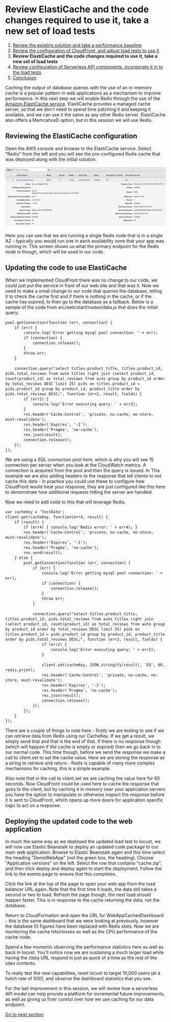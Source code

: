 # Review ElastiCache and the code changes required to use it, take a new set of load tests

1. [Review the existing solution and take a performance baseline](1-start.md)
2. [Review the configuration of CloudFront, and adjust load tests to use it](2-cloudfront.md)
3. **Review ElastiCache and the code changes required to use it, take a new set of load tests**
4. [Review configuration of Serverless API components, incorporate it in to the load tests](4-serverless.md)
5. [Conclusion](conclusion.md)

Caching the output of database queries with the use of an in-memory cache is a popular pattern in
web applications as a mechanism to improve performance. In this next step we will enable Redis
through the use of the [Amazon ElastiCache service](https://aws.amazon.com/elasticache/). ElastiCache
provides a managed cache server, so that we don't need to spend time patching it and keeping it
available, and we can use it the same as any other Redis server. ElastiCache also offers a MemcahceD
option, but in this session we will use Redis.

## Reviewing the ElastiCache configuration

Open the AWS console and browse to the ElastiCache service. Select "Redis" from the left and you will
see the pre-configured Redis cache that was deployed along with the initial solution.

![A screenshot of the redis deployment](images/cache-1.png)

Here you can see that we are running a single Redis node that is in a single AZ - typically you would
run one in each availability zone that your app was running in. This screen shows us what the primary
endpoint for the Redis node is though, which will be used in our code.

## Updating the code to use ElastiCache

When we implemented CloudFront there was no change to our code, we could just put the service in front
of our web site and that was it. Now we need to make a small change to our code that queries the
database, telling it to check the cache first and if there is nothing in the cache, or if the cache has
expired, to then go to the database as a fallback. Below is a sample of the code from 
src/web/start/routes/data.js that does the initial query:

    pool.getConnection(function (err, connection) {
        if (err) {
            console.log('Error getting mysql pool connection: ' + err);
            if (connection) {
                connection.release();
            }
            throw err;
        }

        connection.query("select titles.product_title, titles.product_id, pids.total_reviews from auto titles right join (select product_id, count(product_id) as total_reviews from auto group by product_id order by total_reviews DESC limit 25) pids on titles.product_id = pids.product_id group by product_id, product_title order by pids.total_reviews DESC;", function (err2, result, fields) {
            if (err2) {
                console.log('Error executing query: ' + err2);
            }
            res.header('Cache-Control', 'private, no-cache, no-store, must-revalidate');
            res.header('Expires', '-1');
            res.header('Pragma', 'no-cache');
            res.json(result);
            connection.release();
        });
    });

We are using a SQL connection pool here, which is why you will see 15 connection per server when you
look at the CloudWatch metrics. A connection is acquired from the pool and then the query is issued. In
This example we are also adding headers to the response that tell clients to not cache this data - in
practice you could use these to configure how CloudFront would treat your response, they are just
configured like this here to demonstrate how additional requests hitting the server are handled.

Now we need to add code to this that will leverage Redis.

    var cacheKey = 'TestData';
    client.get(cacheKey, function(err4, result) {
        if (result) {
            if (err4) { console.log('Redis error: ' + err4); }
            res.header('Cache-Control', 'private, no-cache, no-store, must-revalidate');
            res.header('Expires', '-1');
            res.header('Pragma', 'no-cache');
            res.send(result);
        } else {
            pool.getConnection(function (err, connection) {
                if (err) {
                    console.log('Error getting mysql pool connection: ' + err);
                    if (connection) {
                        connection.release();
                    }
                    throw err;
                }

                connection.query("select titles.product_title, titles.product_id, pids.total_reviews from auto titles right join (select product_id, count(product_id) as total_reviews from auto group by product_id order by total_reviews DESC limit 25) pids on titles.product_id = pids.product_id group by product_id, product_title order by pids.total_reviews DESC;", function (err2, result, fields) {
                    if (err2) {
                        console.log('Error executing query: ' + err2);
                    }

                    client.set(cacheKey, JSON.stringify(result), 'EX', 60, redis.print);
                    res.header('Cache-Control', 'private, no-cache, no-store, must-revalidate');
                    res.header('Expires', '-1');
                    res.header('Pragma', 'no-cache');
                    res.json(result);
                    connection.release();
                });
            });
        }
    });

There are a couple of things to note here - firstly we are testing to see if we can retrieve data
from Redis using our CacheKey. If we get a result, we simply send that and that is the end of that. If
there is no response though (which will happen if the cache is empty or expired) then we go back in to
our normal code. This time though, before we send the response we make a call to client.set to set the
cache value. Here we are storing the response as a string to retrieve and return - Redis is capable of
many more complex mechanisms for caching, this is a simple example.

Also note that in the call to client.set we are caching the value here for 60 seconds. Now CloudFront
could be used here to cache the response that goes to the client, but by caching it in memory near
your application servers you have the option to manipulate or otherwise inspect the response before it
is sent to CloudFront, which opens up more doors for application specific logic to act on a response.

## Deploying the updated code to the web application

In much the same way as we deployed the updated load test to locust, we will now use Elastic Beanstalk
to deploy an updated code package to our main web application. Browse to Elastic Beanstalk again and
this time select the heading "DemoWebApp" (not the green box, the heading). Choose "Application
versions" on the left. Select the row that contains "cache.zip", and then click deploy and deploy again
to start the deployment. Follow the link to the events page to ensure that this completes.

Click the link at the top of the page to open your web app from the load balancer URL again. Note that
the first time it loads, the data still takes a second or two to load. Refresh the page though, the
next load should happen faster. This is in response to the cache returning the data, not the database.

Return to CloudFormation and open the URL for WebAppCachedDashboard - this is the same dashboard that
we were looking at previously, however the database IO figures have been replaced with Redis stats.
Now we are monitoring the cache hits/misses as well as the CPU performance of the cache node.

Spend a few moments observing the performance statistics here as well as back in locust. You'll notice
now we are sustaining a much larger load while having the /data URL respond in just as quick of a time
as the rest of the sites contents.

To really test the new capabilities, reset locust to target 10,000 users (at a hatch rate of 500), and
observe the dashboard statistics that you see.

For the last improvement in this session, we will review how a serverless API model can help provide
a platform for incremental future improvements, as well as giving us finer control over how we use
caching for our data endpoint.

[Go to next section](4-serverless.md)
